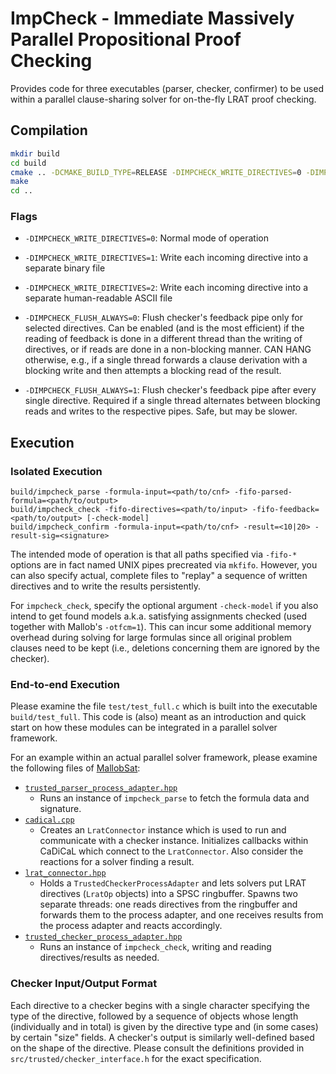  
# ImpCheck - Immediate Massively Parallel Propositional Proof Checking

Provides code for three executables (parser, checker, confirmer) to be used within a parallel clause-sharing solver for on-the-fly LRAT proof checking.

## Compilation

```bash
mkdir build
cd build
cmake .. -DCMAKE_BUILD_TYPE=RELEASE -DIMPCHECK_WRITE_DIRECTIVES=0 -DIMPCHECK_FLUSH_ALWAYS=1
make
cd ..
```

### Flags

* `-DIMPCHECK_WRITE_DIRECTIVES=0`: Normal mode of operation
* `-DIMPCHECK_WRITE_DIRECTIVES=1`: Write each incoming directive into a separate binary file
* `-DIMPCHECK_WRITE_DIRECTIVES=2`: Write each incoming directive into a separate human-readable ASCII file

* `-DIMPCHECK_FLUSH_ALWAYS=0`: Flush checker's feedback pipe only for selected directives. Can be enabled (and is the most efficient) if the reading of feedback is done in a different thread than the writing of directives, or if reads are done in a non-blocking manner. CAN HANG otherwise, e.g., if a single thread forwards a clause derivation with a blocking write and then attempts a blocking read of the result.
* `-DIMPCHECK_FLUSH_ALWAYS=1`: Flush checker's feedback pipe after every single directive. Required if a single thread alternates between blocking reads and writes to the respective pipes. Safe, but may be slower.

## Execution

### Isolated Execution

```
build/impcheck_parse -formula-input=<path/to/cnf> -fifo-parsed-formula=<path/to/output>
build/impcheck_check -fifo-directives=<path/to/input> -fifo-feedback=<path/to/output> [-check-model]
build/impcheck_confirm -formula-input=<path/to/cnf> -result=<10|20> -result-sig=<signature>
```
The intended mode of operation is that all paths specified via `-fifo-*` options are in fact named UNIX pipes precreated via `mkfifo`.
However, you can also specify actual, complete files to "replay" a sequence of written directives and to write the results persistently.

For `impcheck_check`, specify the optional argument `-check-model` if you also intend to get found models a.k.a. satisfying assignments checked (used together with Mallob's `-otfcm=1`). This can incur some additional memory overhead during solving for large formulas since all original problem clauses need to be kept (i.e., deletions concerning them are ignored by the checker).

### End-to-end Execution

Please examine the file `test/test_full.c` which is built into the executable `build/test_full`.
This code is (also) meant as an introduction and quick start on how these modules can be integrated in a parallel solver framework.

For an example within an actual parallel solver framework, please examine the following files of [MallobSat](https://github.com/domschrei/mallob/tree/proof23/):
* [`trusted_parser_process_adapter.hpp`](https://github.com/domschrei/mallob/blob/b9c7d1ec87d1511c541074562573af709536a8d2/src/app/sat/proof/trusted_parser_process_adapter.hpp)
  * Runs an instance of `impcheck_parse` to fetch the formula data and signature.
* [`cadical.cpp`](https://github.com/domschrei/mallob/blob/b9c7d1ec87d1511c541074562573af709536a8d2/src/app/sat/solvers/cadical.cpp)
  * Creates an `LratConnector` instance which is used to run and communicate with a checker instance. Initializes callbacks within CaDiCaL which connect to the `LratConnector`. Also consider the reactions for a solver finding a result.
* [`lrat_connector.hpp`](https://github.com/domschrei/mallob/blob/b9c7d1ec87d1511c541074562573af709536a8d2/src/app/sat/proof/lrat_connector.hpp)
  * Holds a `TrustedCheckerProcessAdapter` and lets solvers put LRAT directives (`LratOp` objects) into a SPSC ringbuffer. Spawns two separate threads: one reads directives from the ringbuffer and forwards them to the process adapter, and one receives results from the process adapter and reacts accordingly.
* [`trusted_checker_process_adapter.hpp`](https://github.com/domschrei/mallob/blob/b9c7d1ec87d1511c541074562573af709536a8d2/src/app/sat/proof/trusted_checker_process_adapter.hpp)
  * Runs an instance of `impcheck_check`, writing and reading directives/results as needed.

### Checker Input/Output Format

Each directive to a checker begins with a single character specifying the type of the directive, followed by a sequence of objects whose length (individually and in total) is given by the directive type and (in some cases) by certain "size" fields. A checker's output is similarly well-defined based on the shape of the directive. Please consult the definitions provided in `src/trusted/checker_interface.h` for the exact specification.
